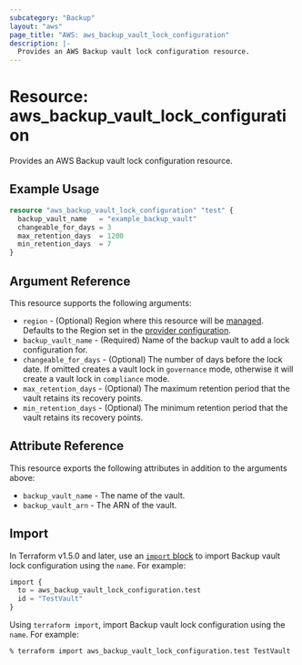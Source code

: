 ```yaml
---
subcategory: "Backup"
layout: "aws"
page_title: "AWS: aws_backup_vault_lock_configuration"
description: |-
  Provides an AWS Backup vault lock configuration resource.
---
```


# Resource: aws_backup_vault_lock_configuration

Provides an AWS Backup vault lock configuration resource.

## Example Usage

```terraform
resource "aws_backup_vault_lock_configuration" "test" {
  backup_vault_name   = "example_backup_vault"
  changeable_for_days = 3
  max_retention_days  = 1200
  min_retention_days  = 7
}
```

## Argument Reference

This resource supports the following arguments:

* `region` - (Optional) Region where this resource will be [managed](https://docs.aws.amazon.com/general/latest/gr/rande.html#regional-endpoints). Defaults to the Region set in the [provider configuration](https://registry.terraform.io/providers/hashicorp/aws/latest/docs#aws-configuration-reference).
* `backup_vault_name` - (Required) Name of the backup vault to add a lock configuration for.
* `changeable_for_days` - (Optional) The number of days before the lock date. If omitted creates a vault lock in `governance` mode, otherwise it will create a vault lock in `compliance` mode.
* `max_retention_days` - (Optional) The maximum retention period that the vault retains its recovery points.
* `min_retention_days` - (Optional) The minimum retention period that the vault retains its recovery points.

## Attribute Reference

This resource exports the following attributes in addition to the arguments above:

* `backup_vault_name` - The name of the vault.
* `backup_vault_arn` - The ARN of the vault.

## Import

In Terraform v1.5.0 and later, use an [`import` block](https://developer.hashicorp.com/terraform/language/import) to import Backup vault lock configuration using the `name`. For example:

```terraform
import {
  to = aws_backup_vault_lock_configuration.test
  id = "TestVault"
}
```

Using `terraform import`, import Backup vault lock configuration using the `name`. For example:

```console
% terraform import aws_backup_vault_lock_configuration.test TestVault
```
